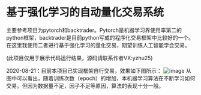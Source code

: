 # 基于强化学习的自动量化交易系统

主要参考项目为pytorch和backtrader。Pytorch是机器学习界使用率第二的python框架，backtrader是目前python写成的程序化交易框架中比较好的一个。在这里我使用二者进行基于强化学习的量化交易，期望训练人工智能学会交易。

(此项目仅用于展示代码运行结果，源码请联系作者VX:yzhu25)

2020-08-21：目前本项目已实现框架自行交易，效果如下图所示：
![image](https://github.com/zym604/RL_backtrader_documents/blob/master/test.gif)
从图中可以看出，随着训练次数（epoch）的增加，本机器学习算法在不断学习如何交易。但因为数据量不足，因子不足等原因，算法的表现十分一般。
